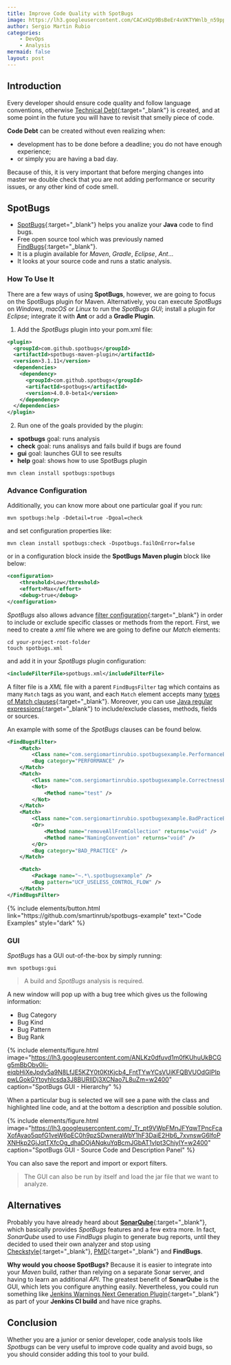 ```yaml
---
title: Improve Code Quality with SpotBugs
image: https://lh3.googleusercontent.com/CACxH2p9BsBeEr4xVKTYWnlb_n59ppFmxxjL8F0XAbrO-R26FABMHdkOHrmE_w8nsAY__5KFBXVRAzbzYmhdsxRcLpRyT6hhpxXUjYaSrDZ6QvE97gOYSwhvrwCKcGZiAcTk-UWB9kI5wysFLLMGJ2Lxa2mUufVdbtVjSxyHvmxRfqPFChOcyBfKKBBV-0I2fwfKVaPzNgH3cpXDCT2qiovGJNS51osyB-0ZxbWgnaPStU7RuiSTHi5vFsjZuaHwW9retbfthtk3H_hzXqSC9HIg9-clnUdTvG0TZXQ6g0DAgfQDnyYQoDOA9dgDrLUsG1kApQLUoNTAoq52RRxrBl2yfkcCrDcD_y1Vvk4b5wa1V1CevAdAM_YN3PLKFULvIdHelovAG0OUMQGY9p_7JEyslNwLHxC-MpKR0UOgz5p_f5mPUZnC3h9YFrGDY-d9Hb6puHzEJUM1pHQY5Dh3H2vjVN6WWyfrsvJbI-3Z7slMZtmx-32SPGIMx7AIcgdvFjRbgPT0ISSiOjkRDCUrsj9z36GOWwL3FLhBRWRHclA8Hk2anEZi27OB179IuN_r07nffkIynmXKgSdcd1e95xDCgXbLV1NB2gOaZsEzwvXsQq__iWX5pLSv36ovWX9zPEhw8rSsxMyI5AFvkAZAXN9-Al2Hug2nvSTyWAISlfvRQGunO0QuxfAVEl85=w460-h308-no?authuser=0
author: Sergio Martin Rubio
categories:
    - DevOps
    - Analysis
mermaid: false
layout: post
---
```


## Introduction

Every developer should ensure code quality and follow language conventions, otherwise [Technical Debt](https://medium.com/existek/what-is-technical-debt-and-how-to-calculate-it-80193e4e746d){:target="_blank"} is created, and at some point in the future you will have to revisit that smelly piece of code.

**Code Debt** can be created without even realizing when: 

- development has to be done before a deadline; you do not have enough experience; 
- or simply you are having a bad day. 

Because of this, it is very important that before merging changes into master we double check that you are not adding performance or security issues, or any other kind of code smell.

## SpotBugs

- [SpotBugs](https://spotbugs.github.io/){:target="_blank"} helps you analize your **Java** code to find bugs.
- Free open source tool which was previously named [FindBugs](http://findbugs.sourceforge.net/){:target="_blank"}.
- It is a plugin available for _Maven_, _Gradle_, _Eclipse_, _Ant_...
- It looks at your source code and runs a static analysis.

### How To Use It

There are a few ways of using **SpotBugs**, however, we are going to focus on the SpotBugs plugin for Maven. Alternatively, you can execute _SpotBugs_ on _Windows_, _macOS_ or _Linux_ to run the _SpotBugs GUI_; install a plugin for _Eclipse_; integrate it with **Ant** or add a **Gradle Plugin**.

1. Add the _SpotBugs_ plugin into your pom.xml file:

```xml
<plugin>
  <groupId>com.github.spotbugs</groupId>
  <artifactId>spotbugs-maven-plugin</artifactId>
  <version>3.1.11</version>
  <dependencies>
    <dependency>
      <groupId>com.github.spotbugs</groupId>
      <artifactId>spotbugs</artifactId>
      <version>4.0.0-beta1</version>
    </dependency>
  </dependencies>
</plugin>
```

2. Run one of the goals provided by the plugin:

- **spotbugs** goal: runs analysis
- **check** goal: runs analisys and fails build if bugs are found
- **gui** goal: launches GUI to see results
- **help** goal: shows how to use SpotBugs plugin

```shell
mvn clean install spotbugs:spotbugs
```

### Advance Configuration

Additionally, you can know more about one particular goal if you run:

```shell
mvn spotbugs:help -Ddetail=true -Dgoal=check
```

and set configuration properties like:

```shell
mvn clean install spotbugs:check -Dspotbugs.failOnError=false
```

or in a configuration block inside the **SpotBugs Maven plugin** block like below:

```xml
<configuration>
    <threshold>Low</threshold>
    <effort>Max</effort>
    <debug>true</debug>
</configuration>
```

_SpotBugs_ also allows advance [filter configuration](https://spotbugs.readthedocs.io/en/stable/filter.html#){:target="_blank"} in order to include or exclude specific classes or methods from the report. First, we need to create a _xml_ file where we are going to define our _Match_ elements:

```shell
cd your-project-root-folder
touch spotbugs.xml
```

and add it in your _SpotBugs_ plugin configuration:

```xml
<includeFilterFile>spotbugs.xml</includeFilterFile>
```

A filter file is a _XML_ file with a parent `FindBugsFilter` tag which contains as many `Match` tags as you want, and each `Match` element accepts many [types of Match clauses](https://spotbugs.readthedocs.io/en/stable/filter.html#types-of-match-clauses){:target="_blank"}. Moreover, you can use [Java regular expressions](https://docs.oracle.com/javase/8/docs/api/java/util/regex/Pattern.html){:target="_blank"} to include/exclude classes, methods, fields or sources.

An example with some of the _SpotBugs_ clauses can be found below.

```xml
<FindBugsFilter>
    <Match>
        <Class name="com.sergiomartinrubio.spotbugsexample.PerformanceBugs" />
        <Bug category="PERFORMANCE" />
    </Match>
    <Match>
        <Class name="com.sergiomartinrubio.spotbugsexample.CorrectnessBugs" />
        <Not>
            <Method name="test" />
        </Not>
    </Match>
    <Match>
        <Class name="com.sergiomartinrubio.spotbugsexample.BadPracticeBugs" />
        <Or>
            <Method name="removeAllFromCollection" returns="void" />
            <Method name="NamingConvention" returns="void" />
        </Or>
        <Bug category="BAD_PRACTICE" />
    </Match>

    <Match>
        <Package name="~.*\.spotbugsexample" />
        <Bug pattern="UCF_USELESS_CONTROL_FLOW" />
    </Match>
</FindBugsFilter>
```

<p class="text-center">
{% include elements/button.html link="https://github.com/smartinrub/spotbugs-example" text="Code Examples" style="dark" %}
</p>

### GUI

_SpotBugs_ has a GUI out-of-the-box by simply running:

```shell
mvn spotbugs:gui
```

> A build and _SpotBugs_ analysis is required.

A new window will pop up with a bug tree which gives us the following information:

- Bug Category
- Bug Kind
- Bug Pattern
- Bug Rank

{% include elements/figure.html image="https://lh3.googleusercontent.com/ANLKz0dfuvd1m0fKUhuUkBCGg5mBbObv0li-eiqbHiXeJpdy5a9N8LfJE5KZY0t0KtKjcb4_FntTYwYCsVUiKFQBVUOdGIPIppwLGokGYtoyhIcsda3J8BURIlDj3XCNao7L8uZm=w2400" caption="SpotBugs GUI - Hierarchy" %}

When a particular bug is selected we will see a pane with the class and highlighted line code, and at the bottom a description and possible solution.

{% include elements/figure.html image="https://lh3.googleusercontent.com/_Tr_pt9VWpFMnJFYqwTPncFcaXofAyao5qpfG1veW6pEC0h9pzSDwneraWbY1hF3DaiE2Hb6_7xvnswG6lfoPXNHkp2GjJqtTXfcOg_dhaDOjANqkuYqBcmJGbAT1vIpt3ChiyIY=w2400" caption="SpotBugs GUI - Source Code and Description Panel" %}

You can also save the report and import or export filters.

> The GUI can also be run by itself and load the jar file that we want to analyze.

## Alternatives

Probably you have already heard about [**SonarQube**](https://www.sonarqube.org/){:target="_blank"}, which basically provides _SpotBugs_ features and a few extra more. In fact, _SonarQube_ used to use _FindBugs_ plugin to generate bug reports, until they decided to used their own analyzer and stop using [Checkstyle](http://checkstyle.sourceforge.net/){:target="_blank"}, [PMD](https://pmd.github.io/){:target="_blank"} and **FindBugs**. 

**Why would you choose SpotBugs?** Because it is easier to integrate into your _Maven_ build, rather than relying on a separate Sonar server, and having to learn an additional _API_. The greatest benefit of **SonarQube** is the GUI, which lets you configure anything easily. Nevertheless, you could run something like [Jenkins Warnings Next Generation Plugin](https://github.com/jenkinsci/warnings-ng-plugin){:target="_blank"} as part of your **Jenkins CI build** and have nice graphs.

## Conclusion

Whether you are a junior or senior developer, code analysis tools like _Spotbugs_ can be very useful to improve code quality and avoid bugs, so you should consider adding this tool to your build.
